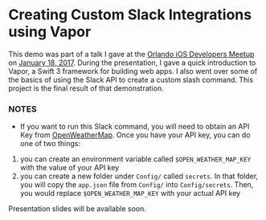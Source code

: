 # Creating Custom Slack Integrations using Vapor

This demo was part of a talk I gave at the [Orlando iOS Developers Meetup](https://www.meetup.com/Orlando-iOS-Developer-Group/) on [January 18, 2017](https://www.meetup.com/Orlando-iOS-Developer-Group/events/236735269/).  During the presentation, I gave a quick introduction to Vapor, a Swift 3 framework for building web apps.  I also went over some of the basics of using the Slack API to create a custom slash command.  This project is the final result of that demonstration.

### NOTES
- If you want to run this Slack command, you will need to obtain an API Key from [OpenWeatherMap](http://openweathermap.org).  Once you have your API key, you can do one of two things: 
1) you can create an environment variable called `$OPEN_WEATHER_MAP_KEY` with the value of your API key
2) you can create a new folder under `Config/` called `secrets`.  In that folder, you will copy the `app.json` file from `Config/` into `Config/secrets`.  Then, you would replace `$OPEN_WEATHER_MAP_KEY` with your actual API key

Presentation slides will be available soon.